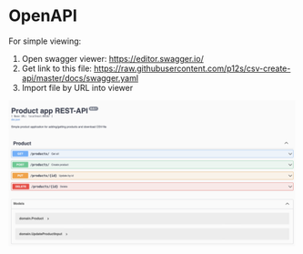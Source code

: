 # OpenAPI

For simple viewing:
1. Open swagger viewer: https://editor.swagger.io/
2. Get link to this file: https://raw.githubusercontent.com/p12s/csv-create-api/master/docs/swagger.yaml
3. Import file by URL into viewer

![Go](https://github.com/p12s/csv-create-api/blob/master/docs/swagger-editor.png?raw=true)
